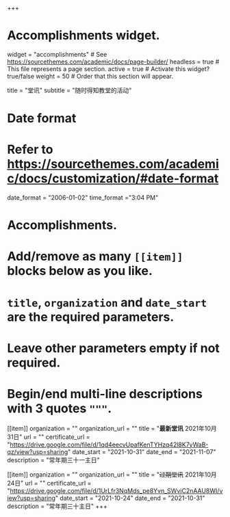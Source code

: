 +++
# Accomplishments widget.
widget = "accomplishments"  # See https://sourcethemes.com/academic/docs/page-builder/
headless = true  # This file represents a page section.
active = true  # Activate this widget? true/false
weight = 50  # Order that this section will appear.

title = "堂讯"
subtitle = "随时得知教堂的活动"

# Date format
#   Refer to https://sourcethemes.com/academic/docs/customization/#date-format
date_format = "2006-01-02"
time_format ="3:04 PM"

# Accomplishments.
#   Add/remove as many `[[item]]` blocks below as you like.
#   `title`, `organization` and `date_start` are the required parameters.
#   Leave other parameters empty if not required.
#   Begin/end multi-line descriptions with 3 quotes `"""`.

[[item]]
  organization = ""
  organization_url = ""
  title = "**最新堂讯** 2021年10月31日"
  url = ""
  certificate_url = "https://drive.google.com/file/d/1qd4eecvUpafKenTYHzq42l8K7yWaB-qz/view?usp=sharing"
  date_start = "2021-10-31"
  date_end = "2021-11-07"
  description = "常年期三十一主日"

[[item]]
  organization = ""
  organization_url = ""
  title = "~~过期堂讯~~ 2021年10月24日"
  url = ""
  certificate_url = "https://drive.google.com/file/d/1UrLfr3NqMds_pe8Yvn_SWvjC2nAAU8WI/view?usp=sharing"
  date_start = "2021-10-24"
  date_end = "2021-10-31"
  description = "常年期三十主日"
+++
